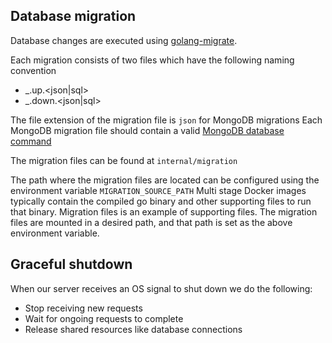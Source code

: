 ## Database migration

Database changes are executed using [golang-migrate](https://github.com/golang-migrate/migrate).

Each migration consists of two files which have the following naming convention
- <index>_<name>.up.<json|sql>
- <index>_<name>.down.<json|sql>

The file extension of the migration file is `json` for MongoDB migrations
Each MongoDB migration file should contain a valid [MongoDB database command](https://docs.mongodb.com/manual/reference/command)

The migration files can be found at `internal/migration`

The path where the migration files are located can be configured using the environment variable `MIGRATION_SOURCE_PATH`
Multi stage Docker images typically contain the compiled go binary and other supporting files to run that binary. Migration files is an example of supporting files. The migration files are mounted in a desired path, and that path is set as the above environment variable. 


## Graceful shutdown

When our server receives an OS signal to shut down we do the following:

- Stop receiving new requests
- Wait for ongoing requests to complete
- Release shared resources like database connections 
